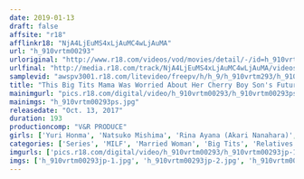 ```yaml
---
date: 2019-01-13
draft: false
affsite: "r18"
afflinkr18: "NjA4LjEuMS4xLjAuMC4wLjAuMA"
url: "h_910vrtm00293"
urloriginal: "http://www.r18.com/videos/vod/movies/detail/-/id=h_910vrtm00293"
urlfinal: "http://media.r18.com/track/NjA4LjEuMS4xLjAuMC4wLjAuMA/videos/vod/movies/detail/-/id=h_910vrtm00293"
samplevid: "awspv3001.r18.com/litevideo/freepv/h/h_9/h_910vrtm293/h_910vrtm293_dmb_w.mp4"
title: "This Big Tits Mama Was Worried About Her Cherry Boy Son's Future, So She Gently Gave Him A Lesson In Sexual Education! His Dick Was So Sensual That He Would Cum Just From A Soft Touch, So In Order To Toughen Him Up She Let Him Stick It In Her Pussy! He First Started Out With Gentle Strokes, But As Her Pussy Muscles Gripped His Cock, They Began To Cum Over And Over Again! It Didn't Matter That They Were Parent and Son, She Was Determined To Creampie Him Until They Achieved Premature Ejaculation Improvement! 2"
mainimgurl: "pics.r18.com/digital/video/h_910vrtm00293/h_910vrtm00293ps.jpg"
mainimgs: "h_910vrtm00293ps.jpg"
releasedate: "Oct. 13, 2017"
duration: 193
productioncomp: "V&R PRODUCE"
girls: ['Yuri Honma', 'Natsuko Mishima', 'Rina Ayana (Akari Nanahara)', 'Yuki Seijo']
categories: ['Series', 'MILF', 'Married Woman', 'Big Tits', 'Relatives', 'Variety', 'Big Tits Lover', 'Cherry Boy', 'Creampie', 'Blowjob']
imgurls: ['pics.r18.com/digital/video/h_910vrtm00293/h_910vrtm00293jp-1.jpg', 'pics.r18.com/digital/video/h_910vrtm00293/h_910vrtm00293jp-2.jpg', 'pics.r18.com/digital/video/h_910vrtm00293/h_910vrtm00293jp-3.jpg', 'pics.r18.com/digital/video/h_910vrtm00293/h_910vrtm00293jp-4.jpg', 'pics.r18.com/digital/video/h_910vrtm00293/h_910vrtm00293jp-5.jpg', 'pics.r18.com/digital/video/h_910vrtm00293/h_910vrtm00293jp-6.jpg', 'pics.r18.com/digital/video/h_910vrtm00293/h_910vrtm00293jp-7.jpg', 'pics.r18.com/digital/video/h_910vrtm00293/h_910vrtm00293jp-8.jpg', 'pics.r18.com/digital/video/h_910vrtm00293/h_910vrtm00293jp-9.jpg', 'pics.r18.com/digital/video/h_910vrtm00293/h_910vrtm00293jp-10.jpg', 'pics.r18.com/digital/video/h_910vrtm00293/h_910vrtm00293jp-11.jpg', 'pics.r18.com/digital/video/h_910vrtm00293/h_910vrtm00293jp-12.jpg', 'pics.r18.com/digital/video/h_910vrtm00293/h_910vrtm00293jp-13.jpg', 'pics.r18.com/digital/video/h_910vrtm00293/h_910vrtm00293jp-14.jpg', 'pics.r18.com/digital/video/h_910vrtm00293/h_910vrtm00293jp-15.jpg', 'pics.r18.com/digital/video/h_910vrtm00293/h_910vrtm00293jp-16.jpg', 'pics.r18.com/digital/video/h_910vrtm00293/h_910vrtm00293jp-17.jpg', 'pics.r18.com/digital/video/h_910vrtm00293/h_910vrtm00293jp-18.jpg', 'pics.r18.com/digital/video/h_910vrtm00293/h_910vrtm00293jp-19.jpg', 'pics.r18.com/digital/video/h_910vrtm00293/h_910vrtm00293jp-20.jpg']
imgs: ['h_910vrtm00293jp-1.jpg', 'h_910vrtm00293jp-2.jpg', 'h_910vrtm00293jp-3.jpg', 'h_910vrtm00293jp-4.jpg', 'h_910vrtm00293jp-5.jpg', 'h_910vrtm00293jp-6.jpg', 'h_910vrtm00293jp-7.jpg', 'h_910vrtm00293jp-8.jpg', 'h_910vrtm00293jp-9.jpg', 'h_910vrtm00293jp-10.jpg', 'h_910vrtm00293jp-11.jpg', 'h_910vrtm00293jp-12.jpg', 'h_910vrtm00293jp-13.jpg', 'h_910vrtm00293jp-14.jpg', 'h_910vrtm00293jp-15.jpg', 'h_910vrtm00293jp-16.jpg', 'h_910vrtm00293jp-17.jpg', 'h_910vrtm00293jp-18.jpg', 'h_910vrtm00293jp-19.jpg', 'h_910vrtm00293jp-20.jpg']
---
```

